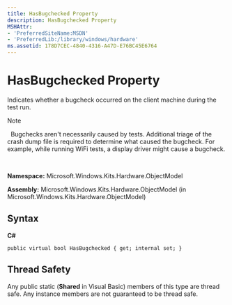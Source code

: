 ```yaml
---
title: HasBugchecked Property
description: HasBugchecked Property
MSHAttr:
- 'PreferredSiteName:MSDN'
- 'PreferredLib:/library/windows/hardware'
ms.assetid: 178D7CEC-4840-4316-A47D-E76BC45E6764
---
```


# HasBugchecked Property


Indicates whether a bugcheck occurred on the client machine during the test run.

>[!NOTE]
>  Bugchecks aren't necessarily caused by tests. Additional triage of the crash dump file is required to determine what caused the bugcheck. For example, while running WiFi tests, a display driver might cause a bugcheck.

 

**Namespace:** Microsoft.Windows.Kits.Hardware.ObjectModel

**Assembly:** Microsoft.Windows.Kits.Hardware.ObjectModel (in Microsoft.Windows.Kits.Hardware.ObjectModel)

## <span id="Syntax"></span><span id="syntax"></span><span id="SYNTAX"></span>Syntax


**C#**

`public virtual bool HasBugchecked { get; internal set; }`

## <span id="Thread_Safety"></span><span id="thread_safety"></span><span id="THREAD_SAFETY"></span>Thread Safety


Any public static (**Shared** in Visual Basic) members of this type are thread safe. Any instance members are not guaranteed to be thread safe.

 

 






